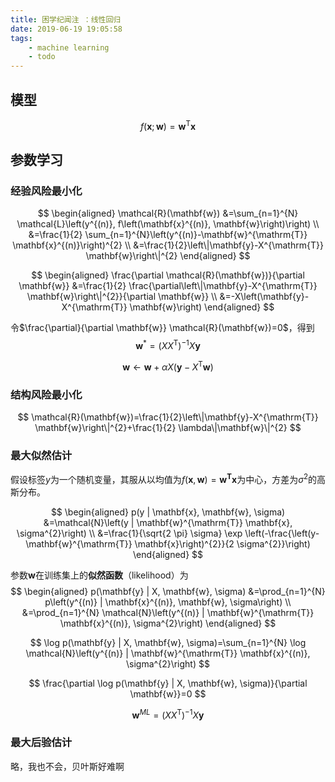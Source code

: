 ```yaml
---
title: 困学纪闻注 ：线性回归
date: 2019-06-19 19:05:58
tags:
    - machine learning
    - todo
---
```


## 模型

$$
f(\mathbf{x} ; \mathbf{w})=\mathbf{w}^{\mathrm{T}} \mathbf{x}
$$

## 参数学习

### 经验风险最小化

$$
\begin{aligned} \mathcal{R}(\mathbf{w}) &=\sum_{n=1}^{N} \mathcal{L}\left(y^{(n)}, f\left(\mathbf{x}^{(n)}, \mathbf{w}\right)\right) \\ &=\frac{1}{2} \sum_{n=1}^{N}\left(y^{(n)}-\mathbf{w}^{\mathrm{T}} \mathbf{x}^{(n)}\right)^{2} \\ &=\frac{1}{2}\left\|\mathbf{y}-X^{\mathrm{T}} \mathbf{w}\right\|^{2} \end{aligned}
$$

$$
\begin{aligned} \frac{\partial \mathcal{R}(\mathbf{w})}{\partial \mathbf{w}} &=\frac{1}{2} \frac{\partial\left\|\mathbf{y}-X^{\mathrm{T}} \mathbf{w}\right\|^{2}}{\partial \mathbf{w}} \\ &=-X\left(\mathbf{y}-X^{\mathrm{T}} \mathbf{w}\right) \end{aligned}
$$

令$\frac{\partial}{\partial \mathbf{w}} \mathcal{R}(\mathbf{w})=0$，得到
$$
\mathbf{w}^{*}=\left(X X^{\mathrm{T}}\right)^{-1} X \mathbf{y}
$$

$$
\mathbf{w} \leftarrow \mathbf{w}+\alpha X\left(\mathbf{y}-X^{\mathrm{T}} \mathbf{w}\right)
$$

### 结构风险最小化

$$
\mathcal{R}(\mathbf{w})=\frac{1}{2}\left\|\mathbf{y}-X^{\mathrm{T}} \mathbf{w}\right\|^{2}+\frac{1}{2} \lambda\|\mathbf{w}\|^{2}
$$

### 最大似然估计
假设标签$y$为一个随机变量，其服从以均值为$f(\mathbf{x}, \mathbf{w})=\mathbf{w}^{\mathbf{T}} \mathbf{x}$为中心，方差为$\sigma^{2}$的高斯分布。

$$
\begin{aligned} p(y | \mathbf{x}, \mathbf{w}, \sigma) &=\mathcal{N}\left(y | \mathbf{w}^{\mathrm{T}} \mathbf{x}, \sigma^{2}\right) \\ &=\frac{1}{\sqrt{2 \pi} \sigma} \exp \left(-\frac{\left(y-\mathbf{w}^{\mathrm{T}} \mathbf{x}\right)^{2}}{2 \sigma^{2}}\right) \end{aligned}
$$

参数$\mathbf{w}$在训练集上的**似然函数**（likelihood）为
$$
\begin{aligned} p(\mathbf{y} | X, \mathbf{w}, \sigma) &=\prod_{n=1}^{N} p\left(y^{(n)} | \mathbf{x}^{(n)}, \mathbf{w}, \sigma\right) \\ &=\prod_{n=1}^{N} \mathcal{N}\left(y^{(n)} | \mathbf{w}^{\mathrm{T}} \mathbf{x}^{(n)}, \sigma^{2}\right) \end{aligned}
$$


$$
\log p(\mathbf{y} | X, \mathbf{w}, \sigma)=\sum_{n=1}^{N} \log \mathcal{N}\left(y^{(n)} | \mathbf{w}^{\mathrm{T}} \mathbf{x}^{(n)}, \sigma^{2}\right)
$$

$$
\frac{\partial \log p(\mathbf{y} | X, \mathbf{w}, \sigma)}{\partial \mathbf{w}}=0
$$

$$
\mathbf{w}^{M L}=\left(X X^{\mathrm{T}}\right)^{-1} X \mathbf{y}
$$

### 最大后验估计

略，我也不会，贝叶斯好难啊
